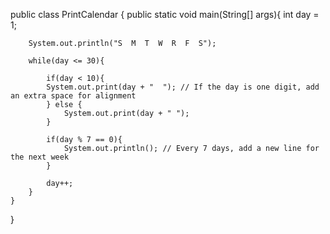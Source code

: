 public class PrintCalendar {
    public static void main(String[] args){
        int day = 1;
        
        System.out.println("S  M  T  W  R  F  S");
        
        while(day <= 30){
           
            if(day < 10){
            System.out.print(day + "  "); // If the day is one digit, add an extra space for alignment
            } else {
                System.out.print(day + " ");
            }
            
            if(day % 7 == 0){
                System.out.println(); // Every 7 days, add a new line for the next week
            }
            
            day++;
        }
    }
}